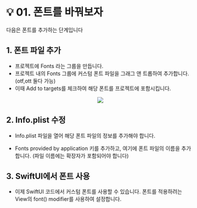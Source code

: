 # 💡 01. 폰트를 바꿔보자

다음은 폰트를 추가하는 단계입니다

## 1. 폰트 파일 추가
- 프로젝트에 Fonts 라는 그룹을 만듭니다.
- 프로젝트 내의 Fonts 그룹에 커스텀 폰트 파일을 그래그 앤 트롭하여 추가합니다. (otf,ott 둘다 가능)
- 이때 Add to targets를 체크하여 해당 폰트를 프로젝트에 포함시킵니다.
 <p align="center">
  <img src="https://github.com/Acasiax/SlayDiary/assets/117105267/f7947a4f-b7cd-4fe3-810b-d839efd58318L">
</p>

## 2. Info.plist 수정
- Info.plist 파일을 열어 해당 폰트 파일의 정보를 추가해야 합니다.

- Fonts provided by application 키를 추가하고, 여기에 폰트 파일의 이름을 추가합니다. (파일 이름에는 확장자가 포함되어야 합니다)



## 3. SwiftUI에서 폰트 사용
- 이제 SwiftUI 코드에서 커스텀 폰트를 사용할 수 있습니다. 폰트를 적용하려는 View의 font() modifier를 사용하여 설정합니다.
  
